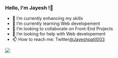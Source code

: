 ### Hello, I'm Jayesh !👋


- 🔭 I’m currently enhancing my skills
- 🌱 I’m currently learning Web developement
- 👯 I’m looking to collaborate on Front-End Projects
- 🤔 I’m looking for help with Web developement
- 📫 How to reach me: Twitter[@Jayeshpatil003](https://twitter.com/Jayeshpatil003)


<a href=""><img align="center" src="https://github-readme-stats.vercel.app/api?username=jayx003&&show_icons=true&title_color=ffffff&icon_color=bb2acf&text_color=daf7dc&bg_color=151515" /></a>
